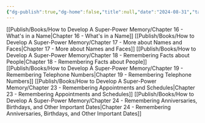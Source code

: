 ```yaml
---
{"dg-publish":true,"dg-home":false,"title":null,"date":"2024-08-31","tags":["#books","#memory","#How_to_Develop_A_Super_Power_Memory"],"Group":"Group4","dg-path":"Books/How to Develop A Super-Power Memory/Nhóm 4 - Ghi nhớ thông tin cá nhân và các mối quan hệ.md","permalink":"/books/how-to-develop-a-super-power-memory/nhom-4-ghi-nho-thong-tin-ca-nhan-va-cac-moi-quan-he/","dgPassFrontmatter":true,"updated":"2025-01-30T14:26:47.472+07:00"}
---
```


[[Publish/Books/How to Develop A Super-Power Memory/Chapter 16 - What's in a Name\|Chapter 16 - What's in a Name]]
[[Publish/Books/How to Develop A Super-Power Memory/Chapter 17 - More about Names and Faces\|Chapter 17 - More about Names and Faces]]
[[Publish/Books/How to Develop A Super-Power Memory/Chapter 18 - Remembering Facts about People\|Chapter 18 - Remembering Facts about People]]
[[Publish/Books/How to Develop A Super-Power Memory/Chapter 19 - Remembering Telephone Numbers\|Chapter 19 - Remembering Telephone Numbers]]
[[Publish/Books/How to Develop A Super-Power Memory/Chapter 23 - Remembering Appointments and Schedules\|Chapter 23 - Remembering Appointments and Schedules]]
[[Publish/Books/How to Develop A Super-Power Memory/Chapter 24 - Remembering Anniversaries, Birthdays, and Other Important Dates\|Chapter 24 - Remembering Anniversaries, Birthdays, and Other Important Dates]]

